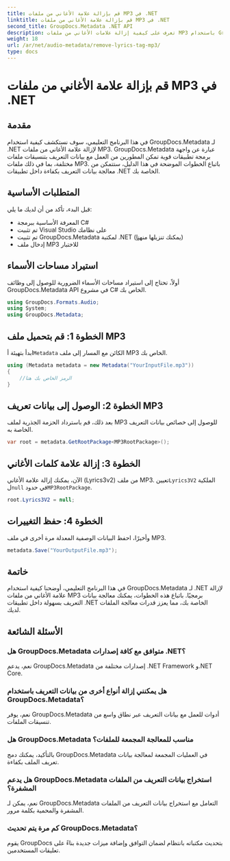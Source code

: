 ```yaml
---
title: قم بإزالة علامة الأغاني من ملفات MP3 في .NET
linktitle: قم بإزالة علامة الأغاني من ملفات MP3 في .NET
second_title: GroupDocs.Metadata .NET API
description: تعرف على كيفية إزالة علامات الأغاني من ملفات MP3 باستخدام GroupDocs.Metadata لـ .NET. اتبع دليلنا خطوة بخطوة لمعالجة البيانات التعريفية بكفاءة.
weight: 18
url: /ar/net/audio-metadata/remove-lyrics-tag-mp3/
type: docs
---
```

# قم بإزالة علامة الأغاني من ملفات MP3 في .NET

## مقدمة
في هذا البرنامج التعليمي، سوف نستكشف كيفية استخدام GroupDocs.Metadata لـ .NET لإزالة علامة الأغاني من ملفات MP3. GroupDocs.Metadata عبارة عن واجهة برمجة تطبيقات قوية تمكن المطورين من العمل مع بيانات التعريف بتنسيقات ملفات مختلفة، بما في ذلك ملفات MP3. باتباع الخطوات الموضحة في هذا الدليل، ستتمكن من معالجة بيانات التعريف بكفاءة داخل تطبيقات .NET الخاصة بك.
## المتطلبات الأساسية
قبل البدء، تأكد من أن لديك ما يلي:
- المعرفة الأساسية ببرمجة C#
- تم تثبيت Visual Studio على نظامك
-  تم تثبيت GroupDocs.Metadata لمكتبة .NET (يمكنك تنزيلها من[هنا](https://releases.groupdocs.com/metadata/net/))
- إدخال ملف MP3 للاختبار

## استيراد مساحات الأسماء
أولاً، تحتاج إلى استيراد مساحات الأسماء الضرورية للوصول إلى وظائف GroupDocs.Metadata API في مشروع C# الخاص بك.
```csharp
using GroupDocs.Formats.Audio;
using System;
using GroupDocs.Metadata;
```
## الخطوة 1: قم بتحميل ملف MP3
 ابدأ بتهيئة أ`Metadata` الكائن مع المسار إلى ملف MP3 الخاص بك.
```csharp
using (Metadata metadata = new Metadata("YourInputFile.mp3"))
{
    //الرمز الخاص بك هنا
}
```
## الخطوة 2: الوصول إلى بيانات تعريف MP3
بعد ذلك، قم باسترداد الحزمة الجذرية لملف MP3 للوصول إلى خصائص بيانات التعريف الخاصة به.
```csharp
var root = metadata.GetRootPackage<MP3RootPackage>();
```
## الخطوة 3: إزالة علامة كلمات الأغاني
 الآن، يمكنك إزالة علامة الأغاني (Lyrics3v2) من ملف MP3. تعيين`Lyrics3V2` الملكية ل`null` في حدود`MP3RootPackage`.
```csharp
root.Lyrics3V2 = null;
```
## الخطوة 4: حفظ التغييرات
وأخيرًا، احفظ البيانات الوصفية المعدلة مرة أخرى في ملف MP3.
```csharp
metadata.Save("YourOutputFile.mp3");
```

## خاتمة
في هذا البرنامج التعليمي، أوضحنا كيفية استخدام GroupDocs.Metadata لـ .NET لإزالة علامة الأغاني من ملفات MP3 برمجيًا. باتباع هذه الخطوات، يمكنك معالجة بيانات التعريف بسهولة داخل تطبيقات .NET الخاصة بك، مما يعزز قدرات معالجة الملفات لديك.

## الأسئلة الشائعة
### هل GroupDocs.Metadata متوافق مع كافة إصدارات .NET؟
نعم، يدعم GroupDocs.Metadata إصدارات مختلفة من .NET Framework و.NET Core.
### هل يمكنني إزالة أنواع أخرى من بيانات التعريف باستخدام GroupDocs.Metadata؟
نعم، يوفر GroupDocs.Metadata أدوات للعمل مع بيانات التعريف عبر نطاق واسع من تنسيقات الملفات.
### هل GroupDocs.Metadata مناسب للمعالجة المجمعة للملفات؟
بالتأكيد، يمكنك دمج GroupDocs.Metadata في العمليات المجمعة لمعالجة بيانات تعريف الملف بكفاءة.
### هل يدعم GroupDocs.Metadata استخراج بيانات التعريف من الملفات المشفرة؟
نعم، يمكن لـ GroupDocs.Metadata التعامل مع استخراج بيانات التعريف من الملفات المشفرة والمحمية بكلمة مرور.
### كم مرة يتم تحديث GroupDocs.Metadata؟
يقوم GroupDocs بتحديث مكتباته بانتظام لضمان التوافق وإضافة ميزات جديدة بناءً على تعليقات المستخدمين.
